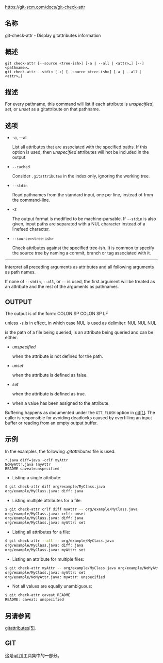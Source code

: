 https://git-scm.com/docs/git-check-attr

## 名称

git-check-attr - Display gitattributes information

## 概述

```
git check-attr [--source <tree-ish>] [-a | --all | <attr>…] [--] <pathname>…
git check-attr --stdin [-z] [--source <tree-ish>] [-a | --all | <attr>…]
```

## 描述

For every pathname, this command will list if each attribute is *unspecified*, *set*, or *unset* as a gitattribute on that pathname.

## 选项

- -a, --all

  List all attributes that are associated with the specified paths. If this option is used, then *unspecified* attributes will not be included in the output.

- `--cached`

  Consider `.gitattributes` in the index only, ignoring the working tree.

- `--stdin`

  Read pathnames from the standard input, one per line, instead of from the command-line.

- -z

  The output format is modified to be machine-parsable. If `--stdin` is also given, input paths are separated with a NUL character instead of a linefeed character.

- `--source=<tree-ish>`

  Check attributes against the specified tree-ish. It is common to specify the source tree by naming a commit, branch or tag associated with it.

- --

  Interpret all preceding arguments as attributes and all following arguments as path names.

If none of `--stdin`, `--all`, or `--` is used, the first argument will be treated as an attribute and the rest of the arguments as pathnames.

## OUTPUT

The output is of the form: <path> COLON SP <attribute> COLON SP <info> LF

unless `-z` is in effect, in which case NUL is used as delimiter: <path> NUL <attribute> NUL <info> NUL

<path> is the path of a file being queried, <attribute> is an attribute being queried and <info> can be either:

- *unspecified*

  when the attribute is not defined for the path.

- *unset*

  when the attribute is defined as false.

- *set*

  when the attribute is defined as true.

- <value>

  when a value has been assigned to the attribute.

Buffering happens as documented under the `GIT_FLUSH` option in [git[1]](../git). The caller is responsible for avoiding deadlocks caused by overfilling an input buffer or reading from an empty output buffer.

## 示例

In the examples, the following *.gitattributes* file is used:

```
*.java diff=java -crlf myAttr
NoMyAttr.java !myAttr
README caveat=unspecified
```

- Listing a single attribute:

``` bash
$ git check-attr diff org/example/MyClass.java
org/example/MyClass.java: diff: java
```

- Listing multiple attributes for a file:

``` bash
$ git check-attr crlf diff myAttr -- org/example/MyClass.java
org/example/MyClass.java: crlf: unset
org/example/MyClass.java: diff: java
org/example/MyClass.java: myAttr: set
```

- Listing all attributes for a file:

``` bash
$ git check-attr --all -- org/example/MyClass.java
org/example/MyClass.java: diff: java
org/example/MyClass.java: myAttr: set
```

- Listing an attribute for multiple files:

``` bash
$ git check-attr myAttr -- org/example/MyClass.java org/example/NoMyAttr.java
org/example/MyClass.java: myAttr: set
org/example/NoMyAttr.java: myAttr: unspecified
```

- Not all values are equally unambiguous:

``` bash
$ git check-attr caveat README
README: caveat: unspecified
```

## 另请参阅

[gitattributes[5]](../../5/gitattributes).

## GIT

  这是[git[1]](../../Git)工具集中的一部分。